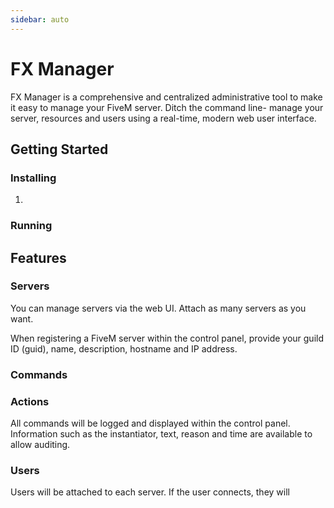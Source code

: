 ```yaml
---
sidebar: auto
---
```


# FX Manager

FX Manager is a comprehensive and centralized administrative tool to make it easy to manage your FiveM server. Ditch the command line- manage your server, resources and users using a real-time, modern web user interface. 

## Getting Started

### Installing

1.

### Running


## Features


### Servers

You can manage servers via the web UI. Attach as many servers as you want.

When registering a FiveM server within the control panel, provide your guild ID (guid), name, description, hostname and IP address.

### Commands


### Actions 

All commands will be logged and displayed within the control panel. Information such as the instantiator, text, reason and time are available to allow auditing.


### Users

Users will be attached to each server. If the user connects, they will 


